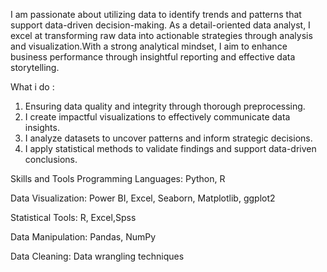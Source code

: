 
I am passionate about utilizing data to identify trends and patterns that support data-driven decision-making.
As a detail-oriented data analyst, I excel at transforming raw data into actionable strategies through analysis and visualization.With a strong analytical mindset, I aim to enhance business performance through insightful reporting and effective data storytelling.

What i do :
1. Ensuring data quality and integrity through thorough preprocessing.
2. I create impactful visualizations to effectively communicate data insights.
3. I analyze datasets to uncover patterns and inform strategic decisions.
4. I apply statistical methods to validate findings and support data-driven conclusions.

Skills and Tools
Programming Languages: Python, R

Data Visualization: Power BI, Excel, Seaborn, Matplotlib, ggplot2

Statistical Tools: R, Excel,Spss

Data Manipulation: Pandas, NumPy

Data Cleaning: Data wrangling techniques




<!---
Ajirola/Ajirola is a ✨ special ✨ repository because its `README.md` (this file) appears on your GitHub profile.
You can click the Preview link to take a look at your changes.
--->
